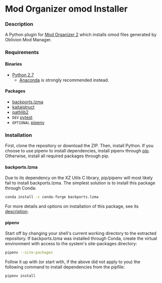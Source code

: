 # Mod Organizer omod Installer
### Description
A Python plugin for
[Mod Organizer 2](https://github.com/Modorganizer2/modorganizer) which installs
omod files generated by Oblivion Mod Manager.

### Requirements
#### Binaries
* [Python 2.7](https://www.python.org/downloads/)
    * [Anaconda](https://www.anaconda.com/download/) is strongly recommended
    instead.

#### Packages
* [backports.lzma](https://pypi.org/project/backports.lzma/)
* [kaitaistruct](https://kaitai.io/)
* [pathlib2](https://pypi.org/project/pathlib2/)
* `DEV` [pytest](https://docs.pytest.org/en/latest/)
* `OPTIONAL` [pipenv](https://docs.pipenv.org/)

### Installation
First, clone the repository or download the ZIP. Then, install Python. If you
choose to use pipenv to install dependencies, install pipenv through
[pip](https://pip.pypa.io/en/stable/quickstart/). Otherwise, install all
required packages through pip.

#### backports.lzma
Due to its dependency on the XZ Utils C library, pip/pipenv will most likely
fail to install backports.lzma. The simplest solution is to install this package
through Conda:

```bash
conda install -c conda-forge backports.lzma
```

For more details and options on installation of this package, see its
[description](https://pypi.org/project/backports.lzma/#installation).

#### pipenv
Start off by changing your shell's current working directory to the extracted
repository. If backports.lzma was installed through Conda, create the virtual
environment with access to the system's site-packages directory:

```bash
pipenv --site-packages
```

Follow it up with (or start with, if the above did not apply to you) the
following command to install dependencies from the pipfile:

```bash
pipenv install
```
